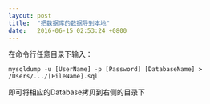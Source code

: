 ```yaml
---
layout: post
title:  "把数据库的数据导到本地"
date:   2016-06-15 02:53:24 +0800
---
```

在命令行任意目录下输入：

```
mysqldump -u [UserName] -p [Password] [DatabaseName] > /Users/.../[FileName].sql
```

即可将相应的Database拷贝到右侧的目录下